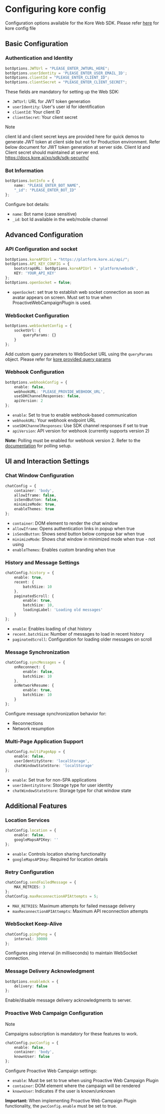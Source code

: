 # Configuring kore config

Configuration options available for the Kore Web SDK.
Please refer [here](../../../src/components/chatwindow/config/kore-config.ts) for kore config file


## Basic Configuration

### Authentication and Identity
```typescript
botOptions.JWTUrl = "PLEASE_ENTER_JWTURL_HERE";
botOptions.userIdentity = 'PLEASE_ENTER_USER_EMAIL_ID';
botOptions.clientId = "PLEASE_ENTER_CLIENT_ID";
botOptions.clientSecret = "PLEASE_ENTER_CLIENT_SECRET";
```

These fields are mandatory for setting up the Web SDK:
- `JWTUrl`: URL for JWT token generation
- `userIdentity`: User's user id for identification
- `clientId`: Your client ID
- `clientSecret`: Your client secret
> [!NOTE]
> client Id and client secret keys are provided here for quick demos to generate JWT token at client side but not for Production environment.
Refer below document for JWT token generation at server side. Client Id and Client secret should maintained at server end.
https://docs.kore.ai/xo/sdk/sdk-security/

### Bot Information
```typescript
botOptions.botInfo = {
    name: "PLEASE_ENTER_BOT_NAME",
    "_id": "PLEASE_ENTER_BOT_ID"
};
```
Configure bot details:
- `name`: Bot name (case sensitive)
- `_id`: bot Id available in the web/mobile channel

## Advanced Configuration

### API Configuration and socket
```typescript
botOptions.koreAPIUrl = "https://platform.kore.ai/api/";
botOptions.API_KEY_CONFIG = {
    bootstrapURL: botOptions.koreAPIUrl + 'platform/websdk',
    KEY: 'YOUR_API_KEY'
};
botOptions.openSocket = false;
```
- `openSocket`: set true to establish web socket connection as soon as avatar appears on screen. Must set to true when ProactiveWebCampaignPlugin is used. 


### WebSocket Configuration
```typescript
botOptions.webSocketConfig = {
    socketUrl: {
        queryParams: {}
    }
};
```
Add custom query parameters to WebSocket URL using the `queryParams` object. Please refer for [kore provided query params](../../faqs#connectionmode)

### Webhook Configuration
```typescript
botOptions.webhookConfig = {
    enable: false,
    webhookURL: 'PLEASE_PROVIDE_WEBHOOK_URL',
    useSDKChannelResponses: false,
    apiVersion: 2
};
```
- `enable`: Set to true to enable webhook-based communication
- `webhookURL`: Your webhook endpoint URL
- `useSDKChannelResponses`: Use SDK channel responses if set to true
- `apiVersion`: API version for webhook (currently supports version 2)

**Note:** Polling must be enabled for webhook version 2. Refer to the [documentation](https://docs.kore.ai/xo/channels/add-webhook-channel/#step-1-associate-an-app) for polling setup.

## UI and Interaction Settings

### Chat Window Configuration
```typescript
chatConfig = {
    container: 'body',
    allowIframe: false,
    isSendButton: false,
    minimizeMode: true,
    enableThemes: true
};
```
- `container`: DOM element to render the chat window
- `allowIframe`: Opens authentication links in popup when true
- `isSendButton`: Shows send button below compose bar when true
- `minimizeMode`: Shows chat window in minimized mode when true - not using
- `enableThemes`: Enables custom branding when true

### History and Message Settings
```typescript
chatConfig.history = {
    enable: true,
    recent: {
        batchSize: 10
    },
    paginatedScroll: {
        enable: true,
        batchSize: 10,
        loadingLabel: 'Loading old messages'
    }
};
```
- `enable`: Enables loading of chat history
- `recent.batchSize`: Number of messages to load in recent history
- `paginatedScroll`: Configuration for loading older messages on scroll

### Message Synchronization
```typescript
chatConfig.syncMessages = {
    onReconnect: {
        enable: false,
        batchSize: 10
    },
    onNetworkResume: {
        enable: true,
        batchSize: 10
    }
};
```
Configure message synchronization behavior for:
- Reconnections
- Network resumption

### Multi-Page Application Support
```typescript
chatConfig.multiPageApp = {
    enable: false,
    userIdentityStore: 'localStorage',
    chatWindowStateStore: 'localStorage'
};
```
- `enable`: Set true for non-SPA applications
- `userIdentityStore`: Storage type for user identity
- `chatWindowStateStore`: Storage type for chat window state

## Additional Features

### Location Services
```typescript
chatConfig.location = {
    enable: false,
    googleMapsAPIKey: ''
};
```
- `enable`: Controls location sharing functionality
- `googleMapsAPIKey`: Required for location details

### Retry Configuration
```typescript
chatConfig.sendFailedMessage = {
    MAX_RETRIES: 3
};
chatConfig.maxReconnectionAPIAttempts = 5;
```
- `MAX_RETRIES`: Maximum attempts for failed message delivery
- `maxReconnectionAPIAttempts`: Maximum API reconnection attempts

### WebSocket Keep-Alive
```typescript
chatConfig.pingPong = {
    interval: 30000
};
```
Configures ping interval (in milliseconds) to maintain WebSocket connection.

### Message Delivery Acknowledgment
```typescript
botOptions.enableAck = {
    delivery: false
};
```
Enable/disable message delivery acknowledgments to server.

### Proactive Web Campaign Configuration

> [!NOTE]
> Campaigns subscription is mandatory for these features to work.

```typescript
chatConfig.pwcConfig = {
    enable: false,
    container: 'body',
    knownUser: false
};
```
Configure Proactive Web Campaign settings:
- `enable`: Must be set to true when using Proactive Web Campaign Plugin
- `container`: DOM element where the campaign will be rendered
- `knownUser`: Indicates if the user is known/unknown

**Important:** When implementing Proactive Web Campaign Plugin functionality, the `pwcConfig.enable` must be set to true.